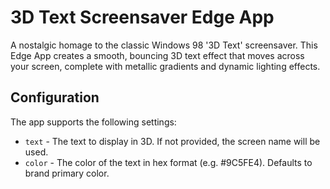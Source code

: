 # 3D Text Screensaver Edge App

A nostalgic homage to the classic Windows 98 '3D Text' screensaver. This Edge App creates a smooth, bouncing 3D text effect that moves across your screen, complete with metallic gradients and dynamic lighting effects.

## Configuration

The app supports the following settings:

* `text` - The text to display in 3D. If not provided, the screen name will be used.
* `color` - The color of the text in hex format (e.g. #9C5FE4). Defaults to brand primary color.